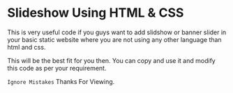 # Slideshow Using HTML & CSS
This is very useful code if you guys want to add slidshow or banner slider in your basic static website where you are not using any other language than html and css.

This will be the best fit for you then. You can copy and use it and modify this code as per your requirement.

`Ignore Mistakes` Thanks For Viewing.

